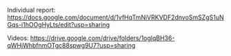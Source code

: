 Individual report: https://docs.google.com/document/d/1vfHqTmNiVRKVDF2dnvoSmSZgS1uNGqs-i1hOOgHyLts/edit?usp=sharing

Videos: https://drive.google.com/drive/folders/1oglqBH36-qWHjWhbfnmOTgc88spwg9U7?usp=sharing
